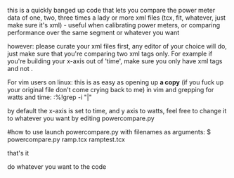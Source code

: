 this is a quickly banged up code that lets you compare the power meter data of one, two, three times a lady or more xml files (tcx, fit, whatever, just make sure it's xml) - useful when calibrating power meters, or comparing performance over the same segment or whatever you want

however: please curate your xml files first, any editor of your choice will do, just make sure that you're comparing two xml tags only.
For example if you're building your x-axis out of 'time', make sure you only have <time> xml tags and not <laptime>.


For vim users on linux: this is as easy as opening up **a copy** (if you fuck up your original file don't come crying back to me) in vim and grepping for watts and time:
	:%!grep -i "<watts>\|<time>"

by default the x-axis is set to time, and y axis to watts, feel free to change it to whatever you want by editing powercompare.py

#how to use
launch powercompare.py with filenames as arguments:
	$ powercompare.py ramp.tcx ramptest.tcx

that's it

do whatever you want to the code
